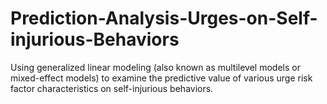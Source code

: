 # Prediction-Analysis-Urges-on-Self-injurious-Behaviors
Using generalized linear modeling (also known as multilevel models or mixed-effect models) to examine the predictive value of various urge risk factor characteristics on self-injurious behaviors. 
